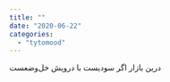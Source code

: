 ```yaml
---
title: ""
date: "2020-06-22"
categories: 
  - "tytomood"
---
```


‏درین بازار اگر سودیست با درویش خل‌وضعست
